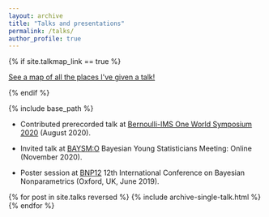 ```yaml
---
layout: archive
title: "Talks and presentations"
permalink: /talks/
author_profile: true
---
```


{% if site.talkmap_link == true %}

<p style="text-decoration:underline;"><a href="/talkmap.html">See a map of all the places I've given a talk!</a></p>

{% endif %}

{% include base_path %}

* Contributed prerecorded talk at [Bernoulli-IMS One World Symposium 2020](https://www.worldsymposium2020.org/home) (August 2020).

* Invited talk at [BAYSM:O](https://j-isba.github.io/baysmo.html) Bayesian Young Statisticians Meeting: Online (November 2020).

* Poster session at [BNP12](http://www.stats.ox.ac.uk/bnp12/) 12th International Conference on Bayesian Nonparametrics (Oxford, UK, June 2019).



{% for post in site.talks reversed %}
  {% include archive-single-talk.html %}
{% endfor %}

